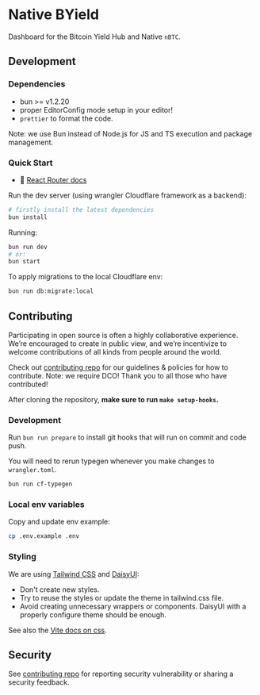 <!-- markdownlint-disable MD013 -->

# Native BYield

Dashboard for the Bitcoin Yield Hub and Native `nBTC`.

## Development

### Dependencies

- bun >= v1.2.20
- proper EditorConfig mode setup in your editor!
- `prettier` to format the code.

Note: we use Bun instead of Node.js for JS and TS execution and package management.

### Quick Start

- 📖 [React Router docs](https://reactrouter.com/home)

Run the dev server (using wrangler Cloudflare framework as a backend):

```sh
# firstly install the latest dependencies
bun install
```

Running:

```sh
bun run dev
# or:
bun start
```

To apply migrations to the local Cloudflare env:

```sh
bun run db:migrate:local
```

## Contributing

Participating in open source is often a highly collaborative experience. We’re encouraged to create in public view, and we’re incentivize to welcome contributions of all kinds from people around the world.

Check out [contributing repo](https://github.com/gonative-cc/contributig) for our guidelines & policies for how to contribute. Note: we require DCO! Thank you to all those who have contributed!

After cloning the repository, **make sure to run `make setup-hooks`.**

### Development

Run `bun run prepare` to install git hooks that will run on commit and code push.

You will need to rerun typegen whenever you make changes to `wrangler.toml`.

```sh
bun run cf-typegen
```

### Local env variables

Copy and update env example:

```sh
cp .env.example .env
```

### Styling

We are using [Tailwind CSS](https://tailwindcss.com/) and [DaisyUI](https://daisyui.com):

- Don't create new styles.
- Try to reuse the styles or update the theme in tailwind.css file.
- Avoid creating unnecessary wrappers or components. DaisyUI with a properly configure theme should be enough.

See also the [Vite docs on css](https://vitejs.dev/guide/features.html#css).

## Security

See [contributing repo](https://github.com/gonative-cc/contributig) for reporting security vulnerability or sharing a security feedback.
